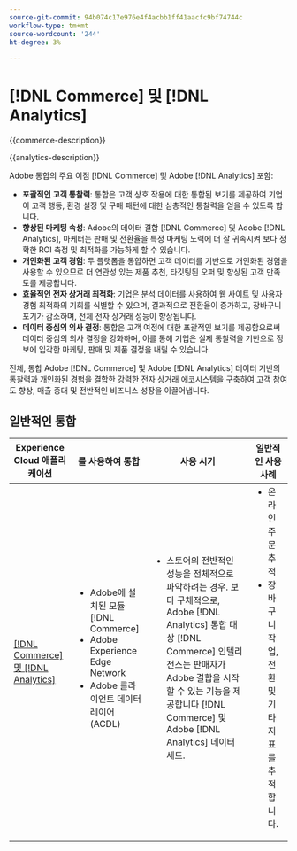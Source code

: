 ```yaml
---
source-git-commit: 94b074c17e976e4f4acbb1ff41aacfc9bf74744c
workflow-type: tm+mt
source-wordcount: '244'
ht-degree: 3%

---
```



# [!DNL Commerce] 및 [!DNL Analytics]

{{commerce-description}}

{{analytics-description}}

Adobe 통합의 주요 이점 [!DNL Commerce] 및 Adobe [!DNL Analytics] 포함:

+ **포괄적인 고객 통찰력**: 통합은 고객 상호 작용에 대한 통합된 보기를 제공하여 기업이 고객 행동, 환경 설정 및 구매 패턴에 대한 심층적인 통찰력을 얻을 수 있도록 합니다.
+ **향상된 마케팅 속성**: Adobe의 데이터 결합 [!DNL Commerce] 및 Adobe [!DNL Analytics], 마케터는 판매 및 전환율을 특정 마케팅 노력에 더 잘 귀속시켜 보다 정확한 ROI 측정 및 최적화를 가능하게 할 수 있습니다.
+ **개인화된 고객 경험**: 두 플랫폼을 통합하면 고객 데이터를 기반으로 개인화된 경험을 사용할 수 있으므로 더 연관성 있는 제품 추천, 타깃팅된 오퍼 및 향상된 고객 만족도를 제공합니다.
+ **효율적인 전자 상거래 최적화**: 기업은 분석 데이터를 사용하여 웹 사이트 및 사용자 경험 최적화의 기회를 식별할 수 있으며, 결과적으로 전환율이 증가하고, 장바구니 포기가 감소하며, 전체 전자 상거래 성능이 향상됩니다.
+ **데이터 중심의 의사 결정**: 통합은 고객 여정에 대한 포괄적인 보기를 제공함으로써 데이터 중심의 의사 결정을 강화하며, 이를 통해 기업은 실제 통찰력을 기반으로 정보에 입각한 마케팅, 판매 및 제품 결정을 내릴 수 있습니다.

전체, 통합 Adobe [!DNL Commerce] 및 Adobe [!DNL Analytics] 데이터 기반의 통찰력과 개인화된 경험을 결합한 강력한 전자 상거래 에코시스템을 구축하여 고객 참여도 향상, 매출 증대 및 전반적인 비즈니스 성장을 이끌어냅니다.

## 일반적인 통합

<table>
    <thead>
        <tr>
            <th>Experience Cloud 애플리케이션</th>
            <th>를 사용하여 통합</th>
            <th>사용 시기</th>
            <th>일반적인 사용 사례</th>
        </tr>
    </thead>
    <tbody>
        <tr>
            <td>
                <a href="../../integrations/tutorials/analytics-commerce/analytics-commerce.md" target="_blank" rel="noreferrer">[!DNL Commerce] 및 [!DNL Analytics]</a>
            </td>
            <td>
                <ul style="margin-top: 0;">
                    <li>Adobe에 설치된 모듈 [!DNL Commerce]</li>
                    <li>Adobe Experience Edge Network</li>
                    <li>Adobe 클라이언트 데이터 레이어(ACDL)</li>
                </ul>
            </td>
            <td>
                <ul style="margin-top: 0;">
                    <li>스토어의 전반적인 성능을 전체적으로 파악하려는 경우. 보다 구체적으로, Adobe [!DNL Analytics] 통합 대상 [!DNL Commerce] 인텔리전스는 판매자가 Adobe 결합을 시작할 수 있는 기능을 제공합니다 [!DNL Commerce] 및 Adobe [!DNL Analytics] 데이터 세트.</li>
                </ul>
            </td>
            <td>
                <ul style="margin-top: 0;">
                    <li>온라인 주문 추적</li>
                    <li>장바구니 작업, 전환 및 기타 지표를 추적합니다.</li>
                </ul>
            </td>
        </tr>        
    </tbody>
</table>
